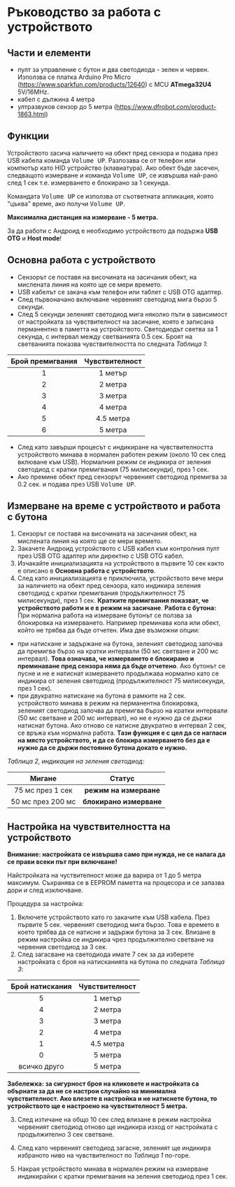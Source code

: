 # Ръководство за работа с устройството
## Части и елементи
- пулт за управление с бутон и два светодиода - зелен и червен. Използва се платка Arduino Pro Micro (https://www.sparkfun.com/products/12640) с MCU **ATmega32U4** 5V/16MHz.
- кабел с дължина 4 метра
- ултразвуков сензор до 5 метра (https://www.dfrobot.com/product-1863.html)

## Функции
Устройството засича наличието на обект пред сензора и подава през USB кабела команда <kbd>Volume UP</kbd>. Разпозава се от телефон или компютър като HID устройство (клавиатура). Ако обект бъде засечен, следващото измерване и команда <kbd>Volume UP</kbd>, се извършва най-рано след 1 сек т.е. измерването е блокирано за 1 секунда. 

Командата <kbd>Volume UP</kbd> се използва от съответната апликация, която "цъква" време, ако получи <kbd>Volume UP</kbd>.

**Максимална дистанция на измерване - 5 метра.**

За да работи с Андроид е необходимо устройството да подържа **USB OTG** и **Host mode**!

## Основна работа с устройството
- Сензорът се поставя на височината на засичания обект, на мислената линия на която ще се мери времето.
- USB кабелът се закача към телефон или таблет с USB OTG адаптер.
- След първоначано включване червеният светодиод мига бързо 5 секунди.
- След 5 секунди зеленият светодиод мига няколко пъти в зависимост от настройката за чувствителност на засичане, която е записана перманентно в паметта на устройството. Светодиодът светва за 1 секунда, с интервал между светванията 0.5 сек. Броят на светванията показва чувствителността по следната *Таблица 1*:

Брой премигвания | Чувствителност
:---: | :---:
1 | 1 метър
2 | 2 метра
3 | 3 метра
4 | 4 метра
5 | 4.5 метра
6 | 5 метра

- След като завърши процесът с индикиране на чувствителността устройството минава в нормален работен режим (около 10 сек след вклюване към USB). Нормалния режим се индикира от зеления светодиод с кратки премигвания (75 милисекунди), през 1 сек. 
- Ако премине обект пред сензорът червеният светодиод премигва за 0.2 сек. и подава през USB <kbd>Volume UP</kbd>.

## Измерване на време с устройството и работа с бутона
1. Сензорът се поставя на височината на засичания обект, на мислената линия на която ще се мери времето.
2. Закачете Андроид устройството с USB кабел към контролния пулт през USB OTG адаптер или директно с USB OTG кабел. 
3. Изчакайте инициализацията на устройството в първите 10 сек както е описано в **Основна работа с устройството**.
4. След като инициализацията е приключила, устройството вече мери за наличието на обект пред сензора, като индикира зеления светодиод с кратки премигвания (продължителност 75 милисекунди), през 1 сек. **Кратките премигвания показват, че устройството работи и е в режим на засичане**.
**Работа с бутона:**
При нормална работа на измерване бутонът се ползва за блокировка на измерването. Например преминава кола или обект, който не трябва да бъде отчетен. Има две възможни опции:
- при натискане и задържане на бутона, зеленият светодиод започва да премигва бързо на кратки интервали (50 мс светване и 200 мс интервал). **Това означава, че измерването е блокирано и преминаване пред сензора няма да бъде отчетено**. Ако бутонът се пусне и не е натиснат измерването продължава нормално като се индикира от зеления светодиод (продължителност 75 милисекунди, през 1 сек).
- при двукратно натискане на бутона в рамките на 2 сек. устройството минава в режим на перманентна блокировка, зеленият светодиод започва да премигва бързо на кратки интервали (50 мс светване и 200 мс интервал), но не е нужно да се държи натиснат бутона. Ако отново се натисне двукратно в интервал 2 сек, се връжа към нормална работа. **Тази функция е с цел да се нагласи на място устройството, и да се блокира измерването без да е нужно да се държи постоянно бутона докато е нужно.**

*Таблица 2, индикация на зеления светодиод:*

Мигане | Статус
:---: | :---:
75 мс през 1 сек | **режим на измерване**
50 мс през 200 мс | **блокирано измерване**

## Настройка на чувствителността на устройството 
**Внимание: настройката се извършва само при нужда, не се налага да се прави всеки път при включване!**

Найстройката на чуствителност може да варира от 1 до 5 метра максимум. Съхранява се в EEPROM паметта на процесора и се запазва дори и след изключване.

Процедура за настройка:
1. Включете устройството като го закачите към USB кабела. През първите 5 сек. червеният светодиод мига бързо. Това е времето в което трябва да се натисне и задържи бутона за 3 сек. Влизане в режим настройка се индикира чрез продължително светване на червения светодиод за 3 сек.
2. След загасване на светодиода имате 7 сек за да изберете настройката с броя на натисканията на бутона по следната *Таблица 3*:

Брой натискания | Чувствителност
:---: | :---:
5 | 1 метър
4 | 2 метра
3 | 3 метра
2 | 4 метра
1 | 4.5 метра
0 | 5 метра
всичко друго | 5 метра

**Забележка: за сигурност броя на кликовете и настройката са обърнати за да не се настрои случайно на минимална чувствителност. Ако влезете в настройка и не натиснете бутона, то устройството ще е настроено на чувствителност 5 метра.**

3. След изтичане на общо 10 сек след влизане в режим настройка червеният светодиод отново ще индикира изход от настройката с продължително 3 сек светване. 

4. След като червеният светодиод загасне, зеленият ще индикира избраното ниво на чувствителност по *Таблица 1* по-горе.

5. Накрая устройството минава в нормален режим на измерване индикирайки с кратки премигвания на зеления светодиод през 1 сек.

